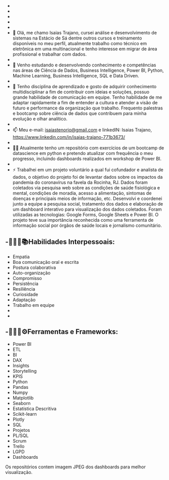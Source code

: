 - 
- 
- 
- 
- 
- 👋 Olá, me chamo Isaias Trajano, cursei análise e desenvolvimento de sistemas na Estácio de Sá dentre outros cursos e treinamento disponíveis no meu perfil, atualmente trabalho como técnico em eletrônica em uma multinacional e tenho interesse em migrar de área profissional e trabalhar com dados.
- 
- 👀 Venho estudando e desenvolvendo conhecimento e competências nas áreas de Ciência de Dados, Business Intelligence, Power BI, Python, Machine Learning, Business Intelligence, SQL e Data Driven.
- 
- 📝 Tenho disciplina de aprendizado e gosto de adquirir conhecimento multidisciplinar a fim de contribuir com ideias e soluções, possuo grande habilidade de comunicação em equipe. Tenho habilidade de me adaptar rapidamente a fim de entender a cultura e atender a visão de futuro e performance da organização que trabalho.
Frequento palestras e bootcamp sobre ciência de dados que contribuem para minha evolução e olhar analítico.
-
- 📫 Meu e-mail: isaiastenorio@gmail.com e linkedIN: Isaias Trajano, https://www.linkedin.com/in/isaias-trajano-771b3673/
-
- 👨‍💻 Atualmente tenho um repositório com exercícios de um bootcamp de datascience em python e pretendo atualizar com frequência o meu progresso, incluindo dashboards realizados em workshop de Power BI.
-
- ⚡ Trabalhei em um projeto voluntário a qual fui cofundador e analista de dados, o objetivo do projeto foi de levantar dados sobre os impactos da pandemia do coronavírus na favela da Rocinha, RJ. Dados foram coletados via pesquisa web sobre as condições de saúde fisiológica e mental, condições de moradia, acesso a alimentação, sintomas de doenças e principais meios de informação, etc.
Desenvolvi e coordenei junto a equipe a pesquisa social, tratamento dos dados e elaboração de um dashboard interativo para visualização dos dados coletados.
Foram utilizadas as tecnologias: Google Forms, Google Sheets e Power BI.
O projeto teve sua importância reconhecida como uma ferramenta de informação social por órgãos de saúde locais e jornalismo comunitário.

-👨🏻‍💻📚Habilidades Interpessoais:
-
- Empatia
- Boa comunicação oral e escrita
- Postura colaborativa
- Auto-organização
- Compromisso
- Persistência
- Resiliência
- Curiosidade
- Adaptação
- Trabalho em equipe
-
-
-👨🏻‍💻⚙️Ferramentas e Frameworks:
-
- Power BI
- ETL
- BI
- DAX
- Insights
- Storytelling
- KPIS
- Python
- Pandas
- Numpy
- Matplotlib
- Seaborn
- Estatística Descritiva
- Scikit-learn
- Plotly
- SQL
- Projetos
- PL/SQL
- Scrum
- Trello
- LGPD
- Dashboards

Os repositórios contem imagem JPEG dos dashboards para melhor visualização.
